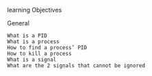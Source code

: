 learning Objectives

General

    What is a PID
    What is a process
    How to find a process’ PID
    How to kill a process
    What is a signal
    What are the 2 signals that cannot be ignored
